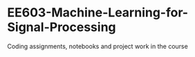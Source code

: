 # EE603-Machine-Learning-for-Signal-Processing
Coding assignments, notebooks and project work in the course

